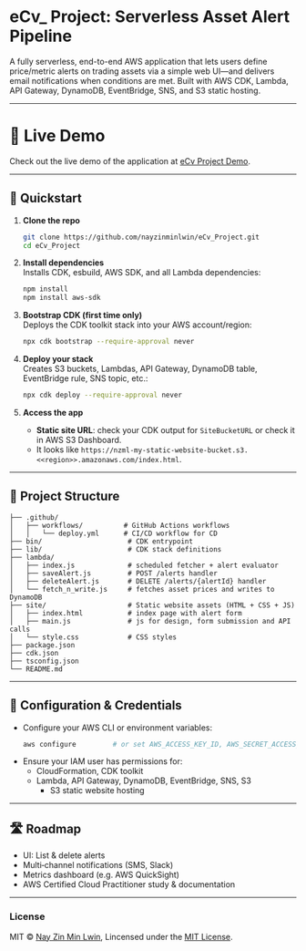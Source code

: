 # eCv\_ Project: Serverless Asset Alert Pipeline

A fully serverless, end-to-end AWS application that lets users define price/metric alerts on trading assets via a simple web UI—and delivers email notifications when conditions are met.
Built with AWS CDK, Lambda, API Gateway, DynamoDB, EventBridge, SNS, and S3 static hosting.

---

# 🤖 Live Demo

Check out the live demo of the application at [eCv Project Demo](https://github.com/nayzinminlwin/eCv_Project/blob/master/LIVE_URL.md).

---

## 🚀 Quickstart

1. **Clone the repo**

   ```bash
   git clone https://github.com/nayzinminlwin/eCv_Project.git
   cd eCv_Project
   ```

2. **Install dependencies**  
   Installs CDK, esbuild, AWS SDK, and all Lambda dependencies:

   ```bash
   npm install
   npm install aws-sdk
   ```

3. **Bootstrap CDK (first time only)**  
   Deploys the CDK toolkit stack into your AWS account/region:

   ```bash
   npx cdk bootstrap --require-approval never
   ```

4. **Deploy your stack**  
   Creates S3 buckets, Lambdas, API Gateway, DynamoDB table, EventBridge rule, SNS topic, etc.:

   ```bash
   npx cdk deploy --require-approval never
   ```

5. **Access the app**
   - **Static site URL**: check your CDK output for `SiteBucketURL` or check it in AWS S3 Dashboard.
   - It looks like `https://nzml-my-static-website-bucket.s3.<<region>>.amazonaws.com/index.html`.

---

## 📂 Project Structure

```
├── .github/
│   ├── workflows/          # GitHub Actions workflows
│   │   └── deploy.yml      # CI/CD workflow for CD
├── bin/                     # CDK entrypoint
├── lib/                     # CDK stack definitions
├── lambda/
│   ├── index.js             # scheduled fetcher + alert evaluator
│   ├── saveAlert.js         # POST /alerts handler
│   ├── deleteAlert.js       # DELETE /alerts/{alertId} handler
│   └── fetch_n_write.js     # fetches asset prices and writes to DynamoDB
├── site/                    # Static website assets (HTML + CSS + JS)
│   ├── index.html           # index page with alert form
│   ├── main.js              # js for design, form submission and API calls
│   └── style.css            # CSS styles
├── package.json
├── cdk.json
├── tsconfig.json
└── README.md
```

---

## 🔧 Configuration & Credentials

- Configure your AWS CLI or environment variables:
  ```bash
  aws configure         # or set AWS_ACCESS_KEY_ID, AWS_SECRET_ACCESS_KEY, AWS_REGION
  ```
- Ensure your IAM user has permissions for:
  - CloudFormation, CDK toolkit
  - Lambda, API Gateway, DynamoDB, EventBridge, SNS, S3
    - S3 static website hosting

---

## 🛣️ Roadmap

- UI: List & delete alerts
- Multi‑channel notifications (SMS, Slack)
- Metrics dashboard (e.g. AWS QuickSight)
- AWS Certified Cloud Practitioner study & documentation

---

### License

MIT © [Nay Zin Min Lwin](https://github.com/nayzinminlwin),
Lincensed under the [MIT License](https://github.com/nayzinminlwin/eCv_Project/blob/master/LICENSE).
